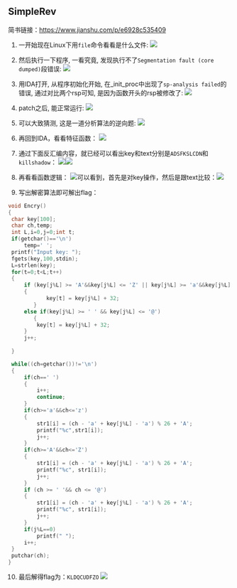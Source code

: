## SimpleRev

简书链接：https://www.jianshu.com/p/e6928c535409

1.  一开始现在Linux下用`file`命令看看是什么文件:
![](http://upload-images.jianshu.io/upload_images/8343187-9109b2776f353eb4.jpg?imageMogr2/auto-orient/strip%7CimageView2/2/w/1240)


2.  然后执行一下程序, 一看究竟, 发现执行不了`Segmentation fault (core dumped)`段错误:
![](http://upload-images.jianshu.io/upload_images/8343187-dfaa90aa935e2b40.jpg?imageMogr2/auto-orient/strip%7CimageView2/2/w/1240)


3.  用IDA打开, 从程序初始化开始, 在_init_proc中出现了`sp-analysis failed`的错误, 通过对比两个rsp可知, 是因为函数开头的rsp被修改了:
![](http://upload-images.jianshu.io/upload_images/8343187-95ca48c245c6a597.jpg?imageMogr2/auto-orient/strip%7CimageView2/2/w/1240)


4.  patch之后, 能正常运行:
![](http://upload-images.jianshu.io/upload_images/8343187-c23a06ca2411f1a1.jpg?imageMogr2/auto-orient/strip%7CimageView2/2/w/1240)


5.  可以大致猜测, 这是一道分析算法的逆向题:
![](http://upload-images.jianshu.io/upload_images/8343187-102e74e55d4958d8.jpg?imageMogr2/auto-orient/strip%7CimageView2/2/w/1240)


6.  再回到IDA，看看特征函数：
![](http://upload-images.jianshu.io/upload_images/8343187-6cc66326d152d153.jpg?imageMogr2/auto-orient/strip%7CimageView2/2/w/1240)


7.  通过下面反汇编内容，就已经可以看出key和text分别是`ADSFKSLCDN`和`killshadow`：
![](http://upload-images.jianshu.io/upload_images/8343187-8fdcbd92681c1068.jpg?imageMogr2/auto-orient/strip%7CimageView2/2/w/1240)![](http://upload-images.jianshu.io/upload_images/8343187-e451672881343c95.jpg?imageMogr2/auto-orient/strip%7CimageView2/2/w/1240)


8.  再看看函数逻辑：
![](http://upload-images.jianshu.io/upload_images/8343187-3ca347f955d23e73.jpg?imageMogr2/auto-orient/strip%7CimageView2/2/w/1240)可以看到，首先是对key操作，然后是跟text比较：![](http://upload-images.jianshu.io/upload_images/8343187-6290629475e5388b.jpg?imageMogr2/auto-orient/strip%7CimageView2/2/w/1240)


9.  写出解密算法即可解出flag：

   ```c
   void Encry()
   {
   	char key[100];
   	char ch,temp;
   	int L,i=0,j=0;int t;
   	if(getchar()=='\n')
   	    temp=' ';
   	printf("Input key: ");
   	fgets(key,100,stdin);
   	L=strlen(key);
   	for(t=0;t<L;t++)
   	{
   		if (key[j%L] >= 'A'&&key[j%L] <= 'Z' || key[j%L] >= 'a'&&key[j%L] <= 'z')
   		{
               key[t] = key[j%L] + 32;
           }
   		else if(key[j%L] >= ' ' && key[j%L] <= '@')
           {
   			key[t] = key[j%L] + 32;
   		}
   		j++;
   		
   	}

   	while((ch=getchar())!='\n')
   	{
   		if(ch==' ')
   		{
   			i++;
   			continue;
   		}
   		if(ch>='a'&&ch<='z')
   		{
   			str1[i] = (ch - 'a' + key[j%L] - 'a') % 26 + 'A';
   			printf("%c",str1[i]);	                                                                    
   			j++;
   		}
   		if(ch>='A'&&ch<='Z')
   		{
   			str1[i] = (ch - 'a' + key[j%L] - 'a') % 26 + 'A';
   			printf("%c", str1[i]);	
   			j++;   
   		}
   		if (ch >= ' '&& ch <= '@')
   		{
   			str1[i] = (ch - 'a' + key[j%L] - 'a') % 26 + 'A';
   			printf("%c", str1[i]);
   			j++;
   		}
   		if(j%L==0)
   			printf(" ");
   		i++;
   	}
   	putchar(ch);
   }
   ```


10.  最后解得flag为：`KLDQCUDFZO`
![](http://upload-images.jianshu.io/upload_images/8343187-0043240ab8733179.jpg?imageMogr2/auto-orient/strip%7CimageView2/2/w/1240)

